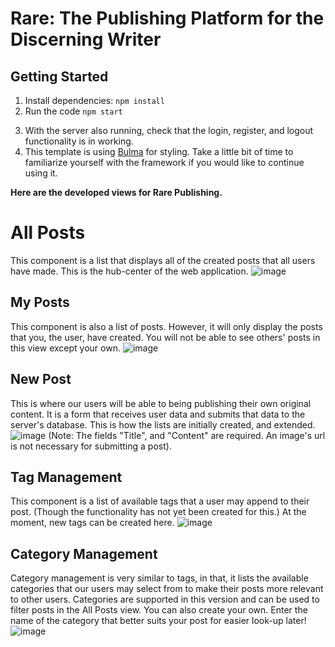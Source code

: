# Rare: The Publishing Platform for the Discerning Writer

## Getting Started
1. Install dependencies: `npm install`
2. Run the code `npm start`
<!-- TODO: Update the remaining steps if anything changes -->
3. With the server also running, check that the login, register, and logout functionality is in working.
4. This template is using [Bulma](https://bulma.io/documentation) for styling. Take a little bit of time to familiarize yourself with the framework if you would like to continue using it.


<!-- TODO: Finish writing the readme -->
**Here are the developed views for Rare Publishing.**

# All Posts

This component is a list that displays all of the created posts that all users have made. This is the hub-center of the web application.
![image](https://github.com/user-attachments/assets/6d1b1b5c-45d7-4af6-a004-881fc8b95930)

## My Posts

This component is also a list of posts. However, it will only display the posts that you, the user, have created. You will not be able to see others' posts in this view except your own. 
![image](https://github.com/user-attachments/assets/ff2a1c47-b522-4c93-a412-fa00dc817c35)

## New Post

This is where our users will be able to being publishing their own original content. It is a form that receives user data and submits that data to the server's database. This is how the lists are initially created, and extended.
![image](https://github.com/user-attachments/assets/16d729b7-5bd1-4882-a946-914116dd2626)
(Note: The fields "Title", and "Content" are required. An image's url is not necessary for submitting a post).

## Tag Management

This component is a list of available tags that a user may append to their post. (Though the functionality has not yet been created for this.) At the moment, new tags can be created here. 
![image](https://github.com/user-attachments/assets/780011c9-34bb-4d54-9881-c2251354b797)


## Category Management

Category management is very similar to tags, in that, it lists the available categories that our users may select from to make their posts more relevant to other users. Categories are supported in this version and can be used to filter posts in the All Posts view. You can also create your own. Enter the name of the category that better suits your post for easier look-up later! 
![image](https://github.com/user-attachments/assets/36081718-11ec-47d7-8650-03a21a7af2c9)


